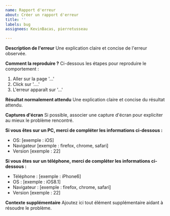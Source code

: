 ```yaml
---
name: Rapport d'erreur
about: Créer un rapport d'erreur
title: ''
labels: bug
assignees: KevinBacas, pierretusseau

---
```


**Description de l'erreur**
Une explication claire et concise de l'erreur observée.

**Comment la reproduire ?**
Ci-dessous les étapes pour reproduire le comportement :
1. Aller sur la page '...'
2. Click sur '....'
4. L'erreur apparaît sur '...'

**Résultat normalement attendu**
Une explication claire et concise du résultat attendu.

**Captures d'écran**
Si possible, associer une capture d'écran pour expliciter au mieux le problème rencontré.

**Si vous êtes sur un PC, merci de compléter les informations ci-dessous :**
 - OS: [exemple : iOS]
 - Navigateur [exemple : firefox, chrome, safari]
 - Version [exemple : 22]

**Si vous êtes sur un téléphone, merci de compléter les informations ci-dessous :**
 - Téléphone : [exemple : iPhone6]
 - OS : [exemple : iOS8.1]
 - Navigateur : [exemple : firefox, chrome, safari]
 - Version [exemple : 22]

**Contexte supplémentaire**
Ajoutez ici tout élément supplémentaire aidant à résoudre le problème.
